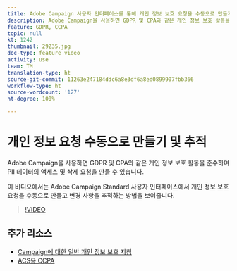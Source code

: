 ```yaml
---
title: Adobe Campaign 사용자 인터페이스를 통해 개인 정보 보호 요청을 수동으로 만들기 및 추적
description: Adobe Campaign을 사용하면 GDPR 및 CPA와 같은 개인 정보 보호 활동을 준수하며 PII 데이터의 액세스 및 삭제 요청을 만들 수 있습니다. 이 비디오에서는 Adobe Campaign Standard 사용자 인터페이스에서 개인 정보 보호 요청을 수동으로 만들고 변경 사항을 추적하는 방법을 보여줍니다.
feature: GDPR, CCPA
topic: null
kt: 1242
thumbnail: 29235.jpg
doc-type: feature video
activity: use
team: TM
translation-type: ht
source-git-commit: 11263e247184ddc6a8e3df6a8ed0899907fbb366
workflow-type: ht
source-wordcount: '127'
ht-degree: 100%

---
```



# 개인 정보 요청 수동으로 만들기 및 추적

Adobe Campaign을 사용하면 GDPR 및 CPA와 같은 개인 정보 보호 활동을 준수하며 PII 데이터의 액세스 및 삭제 요청을 만들 수 있습니다.

이 비디오에서는 Adobe Campaign Standard 사용자 인터페이스에서 개인 정보 보호 요청을 수동으로 만들고 변경 사항을 추적하는 방법을 보여줍니다.

>[!VIDEO](https://video.tv.adobe.com/v/29235?quality=12)

## 추가 리소스

* [Campaign에 대한 일반 개인 정보 보호 지침](https://helpx.adobe.com/kr/campaign/kb/campaign-privacy-overview.html)
* [ACS용 CCPA](https://helpx.adobe.com/kr/campaign/kb/acs-privacy.html#ccpa)
